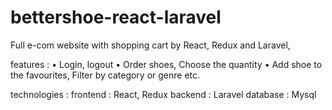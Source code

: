 # bettershoe-react-laravel

Full e-com website with shopping cart by React, Redux and Laravel,

features : • Login, logout
           • Order shoes, Choose the quantity
           • Add shoe to the favourites, Filter by category or genre etc.

technologies : 
  frontend : React, Redux
  backend : Laravel
  database : Mysql
